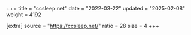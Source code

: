 +++
title = "ccsleep.net"
date = "2022-03-22"
updated = "2025-02-08"
weight = 4192

[extra]
source = "https://ccsleep.net/"
ratio = 28
size = 4
+++
